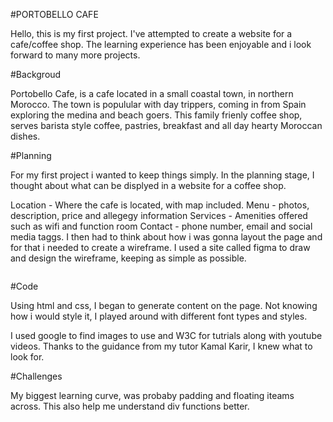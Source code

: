 #PORTOBELLO CAFE

Hello, this is my first project. I've attempted to create a website for a cafe/coffee shop. The learning experience has been enjoyable and i look forward to many more projects.

#Backgroud

Portobello Cafe, is a cafe located in a small coastal town, in northern Morocco. The town is populular with day trippers, coming in from Spain exploring the medina and beach goers. This family frienly coffee shop, serves barista style coffee, pastries, breakfast and all day hearty Moroccan dishes.

#Planning

For my first project i wanted to keep things simply. In the planning stage, I thought about what can be displyed in a website for a coffee shop.

Location 
    - Where the cafe is located, with map included.
Menu 
    - photos, description, price and allegegy information
Services
    - Amenities offered such as wifi and function room
Contact
    - phone number, email and social media taggs.
I then had to think about how i was gonna layout the page and for that i needed to create a wireframe. I used a site called figma to draw and design the wireframe, keeping as simple as possible.

<img scr= "/assets/images/wireframe project1.png">

#Code

Using html and css, I began to generate content on the page. Not knowing how i would style it, I played around with different font types and styles.

I used google to find images to use and W3C for tutrials along with youtube videos. Thanks to the guidance from my tutor Kamal Karir, I knew what to look for.

#Challenges

My biggest learning curve, was probaby padding and floating iteams across. This also help me understand div functions better.
